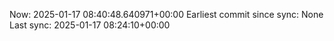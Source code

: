 Now: 2025-01-17 08:40:48.640971+00:00 Earliest commit since sync: None Last sync: 2025-01-17 08:24:10+00:00
